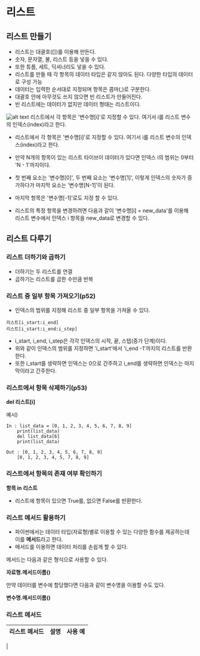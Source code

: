 # 리스트

## 리스트 만들기
- 리스트는 대괄호([])를 이용해 만든다.
- 숫자, 문자열, 불, 리스트 등을 넣을 수 있다.
- 또한 튜플, 세트, 딕셔너리도 넣을 수 있다.
- 리스트를 만들 때 각 항목의 데이터 타입은 같지 않아도 된다. 다양한 타입의 데이터로 구성 가능
- 데이터는 입력한 순서대로 지정되며 항목은 콤마(,)로 구분한다.
- 대괄호 안에 아무것도 쓰지 않으면 빈 리스트가 만들어진다.
- 빈 리스트에는 데이터가 없지만 데이터 형태는 리스트이다.

![alt text](image.png)
리스트에서 각 항목은 '변수명[i]'로 지정할 수 있다.
여기서 i를 리스트 변수의 인덱스(index)라고 한다. 


- 리스트에서 각 항목은 '변수명[i]'로 지정할 수 있다. 여기서 i를 리스트 변수의 인덱스(index)라고 한다.
- 만약 N개의 항목이 있는 리스트 타이브이 데이터가 있다면 인덱스 i의 범위는 0부터 'N - 1'까지이다.
- 첫 번째 요소는 '변수명[0]', 두 번째 요소는 '변수명[1]', 이렇게 인덱스의 숫자가 증가하다가 마지막 요소는 '변수명[N-1]'이 된다.
- 마지막 항목은 '변수명[-1]'로도 지정 할 수 있다.

- 리스트의 특정 항목을 변경하려면 다음과 같이 '변수명[i] = new_data'를 이용해 리스트 변수에서 인덱스 i 항목을 new_data로 변경할 수 있다.

## 리스트 다루기
### 리스트 더하기와 곱하기 
- 더하기는 두 리스트를 연결
- 곱하기는 리스트를 곱한 수만큼 반복
### 리스트 중 일부 항목 가져오기(p52)
- 인덱스의 범위를 지정해 리스트 중 일부 항목을 가져올 수 있다.

```
리스트[i_start:i_end]
리스트[i_start:i_end:i_step]
```
- i_start, i_end, i_step은 각각 인덱스의 시작, 끝, 스텝(증가 단계)이다.
- 위와 같이 인덱스의 범위를 지정하면 'i_start'에서 'i_end -1'까지의 리스트를 반환한다. 
- 또한 i_start를 생략하면 인덱스는 0으로 간주하고 i_end를 생략하면 인덱스는 마지막이라고 간주한다.



### 리스트에서 항목 삭제하기(p53)
**del 리스트[i]**

예시)

```
In : list_data = [0, 1, 2, 3, 4, 5, 6, 7, 8, 9]
    print(list_data)
    del list_data[6]
    print(list_data)

Out : [0, 1, 2, 3, 4, 5, 6, 7, 8, 9]
    [0, 1, 2, 3, 4, 5, 7, 8, 9]
```

### 리스트에서 항목의 존재 여부 확인하기
**항목 in 리스트**
- 리스트에 항목이 있으면 True를, 없으면 False를 반환한다.

### 리스트 메서드 활용하기
- 파이썬에서는 데이터 타입(자료형)별로 이용할 수 있는 다양한 함수를 제공하는데 이를 **메서드**라고 한다.
- 메서드를 이용하면 데이터 처리를 손쉽게 할 수 있다.

메서드는 다음과 같은 형식으로 사용할 수 있다.

**자료형.메서드이름()**

만약 데이터를 변수에 할당했다면 다음과 같이 변수명을 이용할 수도 있다.

**변수명.메서드이름()**

### 리스트 메서드
|리스트 메서드|설명|사용 예|
|---|---|---|
|